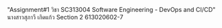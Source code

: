 "Assignment#1 วิชา SC313004 Software Engineering - DevOps and CI/CD" 
นางสาวสุภาวี เกิดแก้ว Section 2 613020602-7